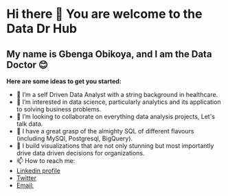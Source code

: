 # Hi there 👋 You are welcome to the Data Dr Hub

## My name is Gbenga Obikoya, and I am the Data Doctor :blush:

**Here are some ideas to get you started:**

- 🔭 I’m a self Driven Data Analyst with a string background in healthcare.
- 🤔 I’m interested in data science, particularly analytics and its application to solving business problems.
- 👯 I’m looking to collaborate on everything data analysis projects, Let's talk data.
- 💬 I have a great grasp of the almighty SQL of different flavours (including MySQl, Postgresql, BigQuery).
- 🌱 I build visualizations that are not only stunning but most importantly drive data driven decisions for organizations.
- 📫 How to reach me:
- [Linkedin profile](www.linkedin.com/in/obikoya)
- [Twitter](https://twitter.com/obikoya11)
- [Email:](obikoya16@gmail.com)

